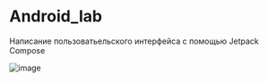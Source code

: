 # Android_lab 

Написание пользоватьельского интерфейса с помощью Jetpack Compose

![image](https://github.com/MaksatSar/Android_lab/assets/124807755/8ed664ff-1a7d-4240-97e8-fea7dc1873a3)
